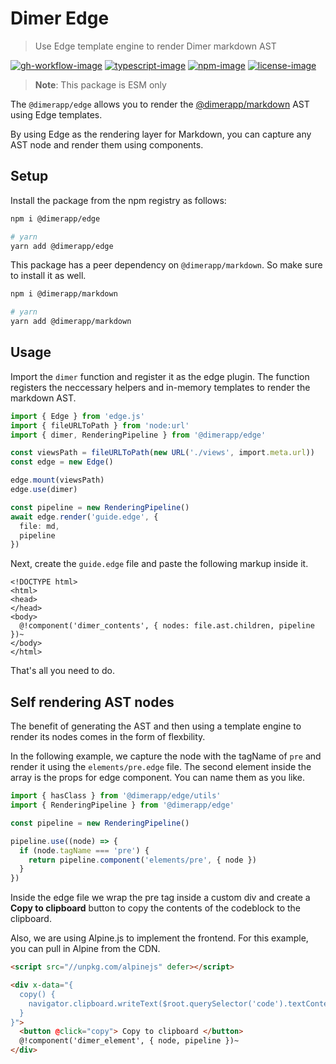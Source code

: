 # Dimer Edge
> Use Edge template engine to render Dimer markdown AST

[![gh-workflow-image]][gh-workflow-url] [![typescript-image]][typescript-url] [![npm-image]][npm-url] [![license-image]][license-url]

> **Note**: This package is ESM only

The `@dimerapp/edge` allows you to render the [@dimerapp/markdown](https://github.com/dimerapp/markdown) AST using Edge templates.

By using Edge as the rendering layer for Markdown, you can capture any AST node and render them using components.

## Setup
Install the package from the npm registry as follows:

```sh
npm i @dimerapp/edge

# yarn
yarn add @dimerapp/edge
```

This package has a peer dependency on `@dimerapp/markdown`. So make sure to install it as well.

```sh
npm i @dimerapp/markdown

# yarn
yarn add @dimerapp/markdown
```

## Usage
Import the `dimer` function and register it as the edge plugin. The function registers the neccessary helpers and in-memory templates to render the markdown AST.

```ts
import { Edge } from 'edge.js'
import { fileURLToPath } from 'node:url'
import { dimer, RenderingPipeline } from '@dimerapp/edge'

const viewsPath = fileURLToPath(new URL('./views', import.meta.url))
const edge = new Edge()

edge.mount(viewsPath)
edge.use(dimer)

const pipeline = new RenderingPipeline()
await edge.render('guide.edge', {
  file: md,
  pipeline
})
```

Next, create the `guide.edge` file and paste the following markup inside it.

```edge
<!DOCTYPE html>
<html>
<head>
</head>
<body>
  @!component('dimer_contents', { nodes: file.ast.children, pipeline })~
</body>
</html>
```

That's all you need to do.

## Self rendering AST nodes
The benefit of generating the AST and then using a template engine to render its nodes comes in the form of flexbility.

In the following example, we capture the node with the tagName of `pre` and render it using the `elements/pre.edge` file. The second element inside the array is the props for edge component. You can name them as you like.

```ts
import { hasClass } from '@dimerapp/edge/utils'
import { RenderingPipeline } from '@dimerapp/edge'

const pipeline = new RenderingPipeline()

pipeline.use((node) => {
  if (node.tagName === 'pre') {
    return pipeline.component('elements/pre', { node })
  }
})
```

Inside the edge file we wrap the pre tag inside a custom div and create a **Copy to clipboard** button to copy the contents of the codeblock to the clipboard.

Also, we are using Alpine.js to implement the frontend. For this example, you can pull in Alpine from the CDN.

```html
<script src="//unpkg.com/alpinejs" defer></script>
```

```html
<div x-data="{
  copy() {
    navigator.clipboard.writeText($root.querySelector('code').textContent)
  }
}">
  <button @click="copy"> Copy to clipboard </button>
  @!component('dimer_element', { node, pipeline })~
</div>
```

[typescript-image]: https://img.shields.io/badge/Typescript-294E80.svg?style=for-the-badge&logo=typescript
[typescript-url]:  "typescript"

[npm-image]: https://img.shields.io/npm/v/@dimerapp/edge.svg?style=for-the-badge&logo=npm
[npm-url]: https://npmjs.org/package/@dimerapp/edge "npm"

[license-image]: https://img.shields.io/npm/l/@dimerapp/edge?color=blueviolet&style=for-the-badge
[license-url]: LICENSE.md "license"

[gh-workflow-image]: https://img.shields.io/github/actions/workflow/status/dimerapp/edge/test.yml?style=for-the-badge
[gh-workflow-url]: https://github.com/dimerapp/edge/actions/workflows/test.yml "Github actions"
